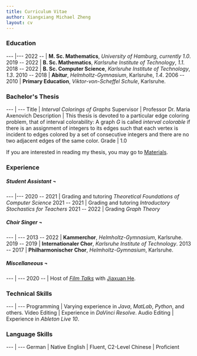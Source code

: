 ```yaml
---
title: Curriculum Vitae
author: Xiangxiang Michael Zheng
layout: cv
---
```


<h3>Education</h3>

--- |--- 
2022 -- | **M. Sc. Mathematics**, *University of Hamburg*, *currently 1.0*.
2019 -- 2022 | **B. Sc. Mathematics**, *Karlsruhe Institute of Technology*, *1.1*.
2018 -- 2022 | **B. Sc. Computer Science**, *Karlsruhe Institute of Technology*, *1.3*.
2010 -- 2018 | **Abitur**, *Helmholtz-Gymnasium*, Karlsruhe, *1.4*.
2006 -- 2010 | **Primary Education**, *Viktor-von-Scheffel Schule*, Karlsruhe.

<h3>Bachelor's Thesis</h3>

--- | --- 
Title | *Interval Colorings of Graphs*
Supervisor | Professor Dr. Maria Axenovich 
Description | This thesis is devoted to a particular edge coloring problem, that of interval colorability: A graph $G$ is called *interval colorable* if there is an assignment of integers to its edges such that each vertex is incident to edges colored by a set of consecutive integers and there are no two adjacent edges of the same color.
Grade | 1.0

If you are interested in reading my thesis, you may go to <a href="{{ '/materials' | site.baseurl | prepend: site.url }}" title="Materials">Materials</a>. 

<h3>Experience</h3>
<h5>Student Assistant &#172;</h5>

--- |---
2020 -- 2021 | Grading and tutoring *Theoretical Foundations of Computer Science*
2021 -- 2021 | Grading and tutoring *Introductory Stochastics for Teachers*
2021 -- 2022 | Grading *Graph Theory*

<h5>Choir Singer &#172;</h5>

--- | ---
2013 -- 2022 | **Kammerchor**, *Helmholtz-Gymnasium*, Karlsruhe.
2019 -- 2019 | **Internationaler Chor**, *Karlsruhe Institute of Technology*. 
2013 -- 2017 | **Philharmonischer Chor**, *Helmholtz-Gymnasium*, Karlsruhe.

<h5>Miscellaneous &#172;</h5>

--- | --- 
2020 -- | Host of <a href="https://www.youtube.com/playlist?list=PLQ1ed4-nGULy5kWa8QJve9VHaWVIMOj3U">*Film Talks*</a> with <a href="https://j-he-9c9329.webflow.io/">Jiaxuan He</a>.

<h3>Technical Skills</h3>

--- | ---
Programming | Varying experience in *Java*, *MatLab*, *Python*, and others.
Video Editing | Experience in *DaVinci Resolve*.
Audio Editing | Experience in *Ableton Live 10*. 

<h3>Language Skills</h3>

--- | ---
German | Native
English | Fluent, C2-Level
Chinese | Proficient